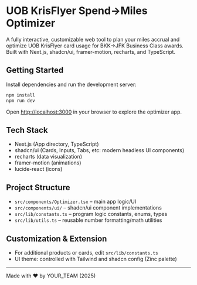 # UOB KrisFlyer Spend→Miles Optimizer

A fully interactive, customizable web tool to plan your miles accrual and optimize UOB KrisFlyer card usage for BKK→JFK Business Class awards. Built with Next.js, shadcn/ui, framer-motion, recharts, and TypeScript.

## Getting Started

Install dependencies and run the development server:

```bash
npm install
npm run dev
```

Open [http://localhost:3000](http://localhost:3000) in your browser to explore the optimizer app.

## Tech Stack
- Next.js (App directory, TypeScript)
- shadcn/ui (Cards, Inputs, Tabs, etc: modern headless UI components)
- recharts (data visualization)
- framer-motion (animations)
- lucide-react (icons)

## Project Structure
- `src/components/Optimizer.tsx` – main app logic/UI
- `src/components/ui/` – shadcn/ui component implementations
- `src/lib/constants.ts` – program logic constants, enums, types
- `src/lib/utils.ts` – reusable number formatting/math utilities

## Customization & Extension
- For additional products or cards, edit `src/lib/constants.ts`
- UI theme: controlled with Tailwind and shadcn config (Zinc palette)

---

Made with ❤️ by YOUR_TEAM (2025)
